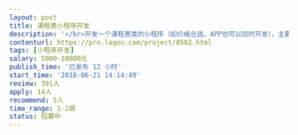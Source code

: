 ```yaml
---                
layout: post       
title: 课程表小程序开发           
description: '</br>开发一个课程表类的小程序（如价格合适，APP也可以同时开发），主要用于3-18岁（大学之前）孩子的课程管理，尤其是初中及之前孩子的家长可以方便的管理孩子的课程以及课外活动。</br></br>第一版很简单，取代很多家长和学生自制的excel课程表格，在手机上可以随时随地查看、修改课程（或各种活动）的时间安排，在APP中可设定闹钟或手机提示。</br></br>可以参考的产品为各类时间管理工具，以及类似超级课程表这样的产品。具体可以面谈或通过微信沟通。</br></br>要求开发者具有小程序或APP的开发经验，有多个成功案例可以供查看，有时间管理工具开发经验者最佳，最好在北京地区（便于后续产品迭代和维护）。最终代码归我公司所有，开发者需协助我们共同申请软件著作权。并希望长期合作，开发后续版本。</br>'     
contenturl: https://pro.lagou.com/project/8502.html      
tags: [小程序开发]            
salary: 5000-10000元          
publish_time: '已发布 12 小时'         
start_time: '2018-06-21 14:14:49'           
review: 391人                   
apply: 14人                   
recommend: 5人                   
time_range: 1-2周              
status: 招募中                  
---                 
```

